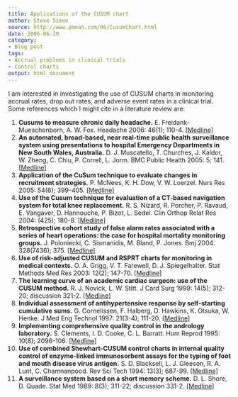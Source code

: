 ```yaml
---
title: Applications of the CUSUM chart
author: Steve Simon
source: http://www.pmean.com/06/CusumChart.html
date: 2006-06-20
category:
- Blog post
tags:
- Accrual problems in clinical trials
- Control charts
output: html_document
---
```

I am interested in investigating the use of CUSUM charts in monitoring
accrual rates, drop out rates, and adverse event rates in a clinical
trial. Some references which I might cite in a literature review are:

1.  **Cusums to measure chronic daily headache.** E.
    Freidank-Mueschenborn, A. W. Fox. Headache 2006: 46(1); 110-4.
    [\[Medline\]](http://www.ncbi.nlm.nih.gov/entrez/query.fcgi?cmd=Retrieve&db=PubMed&list_uids=16412158&dopt=Abstract)
2.  **An automated, broad-based, near real-time public health
    surveillance system using presentations to hospital Emergency
    Departments in New South Wales, Australia.** D. J. Muscatello, T.
    Churches, J. Kaldor, W. Zheng, C. Chiu, P. Correll, L. Jorm. BMC
    Public Health 2005: 5; 141.
    [\[Medline\]](http://www.ncbi.nlm.nih.gov/entrez/query.fcgi?cmd=Retrieve&db=PubMed&list_uids=16372902&dopt=Abstract)
3.  **Application of the CuSum technique to evaluate changes in
    recruitment strategies.** P. McNees, K. H. Dow, V. W. Loerzel. Nurs
    Res 2005: 54(6); 399-405.
    [\[Medline\]](http://www.ncbi.nlm.nih.gov/entrez/query.fcgi?cmd=Retrieve&db=PubMed&list_uids=16317361&dopt=Abstract)
4.  **Use of the Cusum technique for evaluation of a CT-based navigation
    system for total knee replacement.** R. S. Nizard, R. Porcher, P.
    Ravaud, E. Vangaver, D. Hannouche, P. Bizot, L. Sedel. Clin Orthop
    Relat Res 2004: (425); 180-8.
    [\[Medline\]](http://www.ncbi.nlm.nih.gov/entrez/query.fcgi?cmd=Retrieve&db=PubMed&list_uids=15292806&dopt=Abstract)
5.  **Retrospective cohort study of false alarm rates associated with a
    series of heart operations: the case for hospital mortality
    monitoring groups.** J. Poloniecki, C. Sismanidis, M. Bland, P.
    Jones. Bmj 2004: 328(7436); 375.
    [\[Medline\]](http://www.ncbi.nlm.nih.gov/entrez/query.fcgi?cmd=Retrieve&db=PubMed&list_uids=14751918&dopt=Abstract)
6.  **Use of risk-adjusted CUSUM and RSPRT charts for monitoring in
    medical contexts.** O. A. Grigg, V. T. Farewell, D. J.
    Spiegelhalter. Stat Methods Med Res 2003: 12(2); 147-70.
    [\[Medline\]](http://www.ncbi.nlm.nih.gov/entrez/query.fcgi?cmd=Retrieve&db=PubMed&list_uids=12665208&dopt=Abstract)
7.  **The learning curve of an academic cardiac surgeon: use of the
    CUSUM method.** R. J. Novick, L. W. Stitt. J Card Surg 1999: 14(5);
    312-20; discussion 321-2.
    [\[Medline\]](http://www.ncbi.nlm.nih.gov/entrez/query.fcgi?cmd=Retrieve&db=PubMed&list_uids=10875583&dopt=Abstract)
8.  **Individual assessment of antihypertensive response by
    self-starting cumulative sums.** G. Cornelissen, F. Halberg, D.
    Hawkins, K. Otsuka, W. Henke. J Med Eng Technol 1997: 21(3-4);
    111-20.
    [\[Medline\]](http://www.ncbi.nlm.nih.gov/entrez/query.fcgi?cmd=Retrieve&db=PubMed&list_uids=9222952&dopt=Abstract)
9.  **Implementing comprehensive quality control in the andrology
    laboratory.** S. Clements, I. D. Cooke, C. L. Barratt. Hum Reprod
    1995: 10(8); 2096-106.
    [\[Medline\]](http://www.ncbi.nlm.nih.gov/entrez/query.fcgi?cmd=Retrieve&db=PubMed&list_uids=8567848&dopt=Abstract)
10. **Use of combined Shewhart-CUSUM control charts in internal quality
    control of enzyme-linked immunosorbent assays for the typing of foot
    and mouth disease virus antigen.** S. D. Blacksell, L. J.
    Gleeson, R. A. Lunt, C. Chamnanpood. Rev Sci Tech 1994: 13(3);
    687-99.
    [\[Medline\]](http://www.ncbi.nlm.nih.gov/entrez/query.fcgi?cmd=Retrieve&db=PubMed&list_uids=7949345&dopt=Abstract)
11. **A surveillance system based on a short memory scheme.** D. L.
    Shore, D. Quade. Stat Med 1989: 8(3); 311-22; discussion 331-2.
    [\[Medline\]](http://www.ncbi.nlm.nih.gov/entrez/query.fcgi?cmd=Retrieve&db=PubMed&list_uids=2711063&dopt=Abstract)
